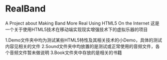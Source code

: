 RealBand
========

A Project about Making Band More Real Using HTML5 On the Internet
这是一个关于使用HTML5技术在移动端实现现实增强技术下的虚拟乐器的项目

1.Demo文件夹中均为测试某些HTML5特性及其相关技术的小Demo，具体的测试内容见相关的文件
2.Sound文件夹中均放置的是测试或正常使用的音频文件，各个音频文件暂未做说明
3.Book文件夹中存放的是相关的书籍